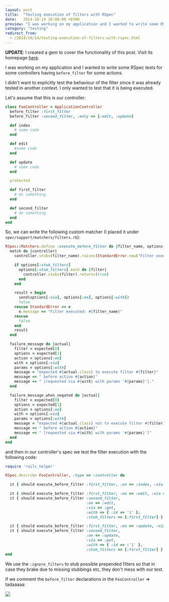 ```yaml
---
layout: post
title:  "Testing execution of filters with RSpec"
date:   2014-10-14 10:00:00 +0300
preview: "I was working on my application and I wanted to write some RSpec tests for some controllers having `before_filter` for some actions...."
category: "testing"
redirect_from:
  - /2014/10/14/testing-execution-of-filters-with-rspec.html
---
```


**UPDATE**: I created a gem to cover the functionality of this post. Visit its homepage [here](https://github.com/iridakos/rspec-matchers-controller_filters).

I was working on my application and I wanted to write some RSpec tests for some controllers having `before_filter` for some actions.

I didn't want to explicitly test the behaviour of the filter since it was already tested in another context. I only wanted to test that it is being executed.

Let's assume that this is our controller:

``` ruby
class FooController < ApplicationController
  before_filter :first_filter
  before_filter :second_filter, :only => [:edit, :update]

  def index
    # some code
  end

  def edit
    #some code
  end

  def update
    # some code
  end

  protected

  def first_filter
    # do something
  end

  def second_filter
    # do something
  end
end
```

So, we can write the following custom matcher (I placed it under `spec/support/matchers/filters.rb`):

``` ruby
RSpec::Matchers.define :execute_before_filter do |filter_name, options|
  match do |controller|
    controller.stubs(filter_name).raises(StandardError.new("Filter executed: #{filter_name}"))

    if options[:stub_filters]
      options[:stub_filters].each do |filter|
        controller.stubs(filter).returns(true)
      end
    end

    result = begin
      send(options[:via], options[:on], options[:with])
      false
    rescue StandardError => e
      e.message == "Filter executed: #{filter_name}"
    rescue
      false
    end
    result
  end

  failure_message do |actual|
    filter = expected[0]
    options = expected[1]
    action = options[:on]
    with = options[:via]
    params = options[:with]
    message = "expected #{actual.class} to execute filter #{filter}"
    message << " before action #{action}"
    message << " [requested via #{with} with params '#{params}']."
  end

  failure_message_when_negated do |actual|
    filter = expected[0]
    options = expected[1]
    action = options[:on]
    with = options[:via]
    params = options[:with]
    message = "expected #{actual.class} not to execute filter #{filter}"
    message << " before action #{action}"
    message << " [requested via #{with} with params '#{params}']"
  end
end
```

and then in our controller's spec we test the filter execution with the following code:

``` ruby
require 'rails_helper'

RSpec.describe FooController, :type => :controller do

  it { should execute_before_filter :first_filter, :on => :index, :via => :get }

  it { should execute_before_filter :first_filter, :on => :edit, :via => :get, :with => { :id => '1' } }
  it { should execute_before_filter :second_filter,
                                    :on => :edit,
                                    :via => :get,
                                    :with => { :id => '1' },
                                    :stub_filters => [:first_filter] }

  it { should execute_before_filter :first_filter, :on => :update, :via => :put, :with => { :id => '1' } }
  it { should execute_before_filter :second_filter,
                                    :on => :update,
                                    :via => :put,
                                    :with => { :id => :'1' },
                                    :stub_filters => [:first_filter] }
end
```

We use the `:ignore_filters` to stub possible prepended filters so that in case they brake due to missing stubbings etc, they don't mess with our test.

If we comment the `before_filter` declarations in the `FooController` => tadaaaaa:

![](http://1.bp.blogspot.com/-bQn2QNa2khs/VE_hB6TVtpI/AAAAAAAAA7Y/vnRKVmXyXJ0/s1600/irida.png)
